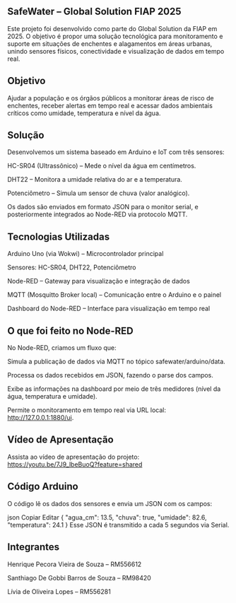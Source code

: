## SafeWater – Global Solution FIAP 2025
Este projeto foi desenvolvido como parte do Global Solution da FIAP em 2025. O objetivo é propor uma solução tecnológica para monitoramento e suporte em situações de enchentes e alagamentos em áreas urbanas, unindo sensores físicos, conectividade e visualização de dados em tempo real.

## Objetivo
Ajudar a população e os órgãos públicos a monitorar áreas de risco de enchentes, receber alertas em tempo real e acessar dados ambientais críticos como umidade, temperatura e nível da água.

## Solução
Desenvolvemos um sistema baseado em Arduino e IoT com três sensores:

HC-SR04 (Ultrassônico) – Mede o nível da água em centímetros.

DHT22 – Monitora a umidade relativa do ar e a temperatura.

Potenciômetro – Simula um sensor de chuva (valor analógico).

Os dados são enviados em formato JSON para o monitor serial, e posteriormente integrados ao Node-RED via protocolo MQTT.

## Tecnologias Utilizadas
Arduino Uno (via Wokwi) – Microcontrolador principal

Sensores: HC-SR04, DHT22, Potenciômetro

Node-RED – Gateway para visualização e integração de dados

MQTT (Mosquitto Broker local) – Comunicação entre o Arduino e o painel

Dashboard do Node-RED – Interface para visualização em tempo real

## O que foi feito no Node-RED
No Node-RED, criamos um fluxo que:

Simula a publicação de dados via MQTT no tópico safewater/arduino/data.

Processa os dados recebidos em JSON, fazendo o parse dos campos.

Exibe as informações na dashboard por meio de três medidores (nível da água, temperatura e umidade).

Permite o monitoramento em tempo real via URL local: http://127.0.0.1:1880/ui.


## Vídeo de Apresentação
Assista ao vídeo de apresentação do projeto:
https://youtu.be/7J9_lbeBuoQ?feature=shared

## Código Arduino
O código lê os dados dos sensores e envia um JSON com os campos:

json
Copiar
Editar
{
  "agua_cm": 13.5,
  "chuva": true,
  "umidade": 82.6,
  "temperatura": 24.1
}
Esse JSON é transmitido a cada 5 segundos via Serial.

## Integrantes
Henrique Pecora Vieira de Souza – RM556612

Santhiago De Gobbi Barros de Souza – RM98420

Lívia de Oliveira Lopes – RM556281

